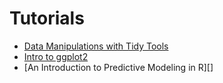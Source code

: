 
# Tutorials

* [Data Manipulations with Tidy Tools](https://github.com/acolum/conference-presentations/tree/master/Data%20Manipulation%20with%20Tidy%20Tools)
* [Intro to ggplot2](https://github.com/jbspangler/OCRUG-Intro-to-ggplot2)
* [An Introduction to Predictive Modeling in R][]